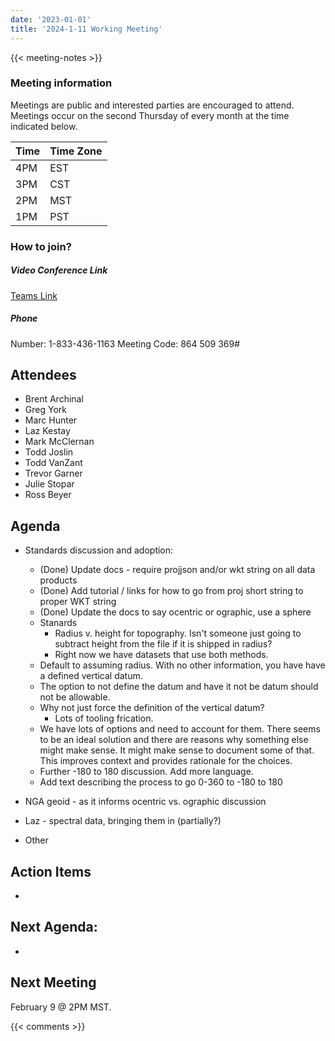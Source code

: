 ```yaml
---
date: '2023-01-01'
title: '2024-1-11 Working Meeting'
---
```


{{<  meeting-notes >}}

### Meeting information
Meetings are public and interested parties are encouraged to attend. Meetings occur on the second Thursday of every month at the time indicated below.

| Time | Time Zone |
|------|-----------|
| 4PM  | EST |
| 3PM  | CST |
| 2PM  | MST |
| 1PM  | PST | 

### How to join?

##### Video Conference Link
[Teams Link](https://teams.microsoft.com/l/meetup-join/19%3ameeting_NjM0MzI5NGUtZDI1ZS00YWVjLWI1MTctYjUzZTU4OTVlNWIz%40thread.v2/0?context=%7b%22Tid%22%3a%220693b5ba-4b18-4d7b-9341-f32f400a5494%22%2c%22Oid%22%3a%22c27c6e98-e45a-45ff-aea5-7f10d6fe67c1%22%7d)

##### Phone
Number: 1-833-436-1163
Meeting Code: 864 509 369#

## Attendees
- Brent Archinal
- Greg York
- Marc Hunter
- Laz Kestay
- Mark McClernan
- Todd Joslin
- Todd VanZant
- Trevor Garner
- Julie Stopar
- Ross Beyer


## Agenda
- Standards discussion and adoption:
  - (Done) Update docs - require projjson and/or wkt string on all data products
  - (Done) Add tutorial / links for how to go from proj short string to proper WKT string
  - (Done) Update the docs to say ocentric or ographic, use a sphere
  - Stanards
    - Radius v. height for topography. Isn't someone just going to subtract height from the file if it is shipped in radius?
    - Right now we have datasets that use both methods.
  - Default to assuming radius. With no other information, you have have a defined vertical datum.
  - The option to not define the datum and have it not be datum should not be allowable.
  - Why not just force the definition of the vertical datum?
    - Lots of tooling frication.
  - We have lots of options and need to account for them. There seems to be an ideal solution and there are reasons why something else might make sense. It might make sense to document some of that. This improves context and provides rationale for the choices.
  - Further -180 to 180 discussion. Add more language.
  - Add text describing the process to go 0-360 to -180 to 180
  
- NGA geoid - as it informs ocentric vs. ographic discussion
- Laz - spectral data, bringing them in (partially?)
- Other

## Action Items
  - 


## Next Agenda:
- 
  
## Next Meeting
February 9 @ 2PM MST.

{{< comments >}}
